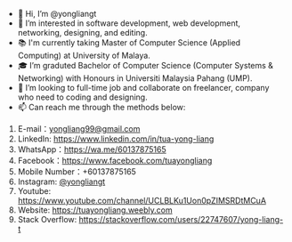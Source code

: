 - 👋 Hi, I’m @yongliangt
- 👀 I’m interested in software development, web development, networking, designing, and editing.
- 📚 I'm currently taking Master of Computer Science (Applied Computing) at University of Malaya.
- 🎓 I’m graduted Bachelor of Computer Science (Computer Systems & Networking) with Honours in Universiti Malaysia Pahang (UMP).
- 💞️ I’m looking to full-time job and collaborate on freelancer, company who need to coding and designing.
- 📫 Can reach me through the methods below:
1. E-mail：yongliang99@gmail.com
2. LinkedIn: https://www.linkedin.com/in/tua-yong-liang
3. WhatsApp：https://wa.me/60137875165
4. Facebook：https://www.facebook.com/tuayongliang
5. Mobile Number：+60137875165
6. Instagram: [@yongliangt](https://www.instagram.com/yongliangt/)
7. Youtube: https://www.youtube.com/channel/UCLBLKu1Uon0pZIMSRDtMCuA
8. Website: https://tuayongliang.weebly.com
9. Stack Overflow: https://stackoverflow.com/users/22747607/yong-liang-t
      


<!---
yongliangt/yongliangt is a ✨ special ✨ repository because its `README.md` (this file) appears on your GitHub profile.
You can click the Preview link to take a look at your changes.
--->
